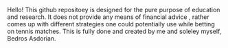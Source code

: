 Hello!
This github repositoey is designed for the pure purpose of education and research. It does not provide any means of financial advice , rather comes up with different strategies one could potentially use while betting on tennis matches. This is fully done and created by me and soleley myself, Bedros Asdorian.
